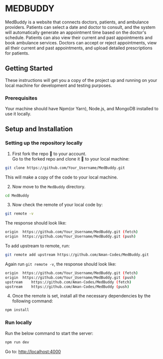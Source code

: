 # MEDBUDDY



MedBuddy is a website that connects doctors, patients, and ambulance providers. Patients can select a date and doctor to consult, and the system will automatically generate an appointment time based on the doctor's schedule. Patients can also view their current and past appointments and book ambulance services. Doctors can accept or reject appointments, view all their current and past appointments, and upload detailed prescriptions for patients.



## Getting Started

These instructions will get you a copy of the project up and running on your local machine for development and testing purposes.

### Prerequisites

Your machine should have Npm(or Yarn), Node.js, and MongoDB installed to use it locally.

## Setup and Installation

### Setting up the repository locally

1. First fork the repo :fork_and_knife: to your account.  
   Go to the forked repo and clone it :busts_in_silhouette: to your local machine:

```sh
git clone https://github.com/Your_Username/MedBuddy.git
```

This will make a copy of the code to your local machine.

2. Now move to the `MedBuddy` directory.

```sh
cd MedBuddy
```

3. Now check the remote of your local code by:

```sh
git remote -v
```

The response should look like:

```sh
origin	https://github.com/Your_Username/MedBuddy.git (fetch)
origin	https://github.com/Your_Username/MedBuddy.git (push)
```

To add upstream to remote, run:

```sh
git remote add upstream https://github.com/Aman-Codes/MedBuddy.git
```

Again run `git remote -v`, the response should look like:

```sh
origin	https://github.com/Your_Username/MedBuddy.git (fetch)
origin	https://github.com/Your_Username/MedBuddy.git (push)
upstream	https://github.com/Aman-Codes/MedBuddy (fetch)
upstream	https://github.com/Aman-Codes/MedBuddy (push)
```

4. Once the remote is set, install all the necessary dependencies by the following command:

```sh
npm install
```
### Run locally

Run the below command to start the server:

```sh
npm run dev
```
Go to: [http://localhost:4000](http://localhost:4000)



